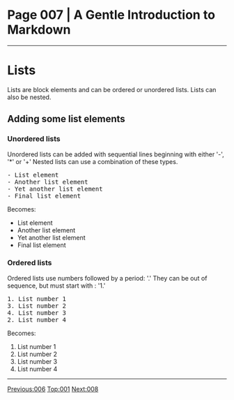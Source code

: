 # Page 007 | A Gentle Introduction to Markdown
***

# Lists

Lists are block elements and can be ordered or unordered lists. Lists can also be
nested.

## Adding some list elements

### Unordered lists

Unordered lists can be added with sequential lines beginning with either '-', '*' or '+'
Nested lists can use a combination of these types.

<pre>
- List element
- Another list element
- Yet another list element
- Final list element
</pre>

Becomes:

- List element
- Another list element
- Yet another list element
- Final list element



### Ordered lists

Ordered lists use numbers followed by a period: '.'
They can be out of sequence, but must start with : '1.'



<pre>
1. List number 1
3. List number 2
4. List number 3
2. List number 4
</pre>

Becomes:


1. List number 1
3. List number 2
4. List number 3
2. List number 4


***

[Previous:006](006-text_spans.html) [Top:001](001-intro_bio.html) [Next:008](008-nested_lists.html)
